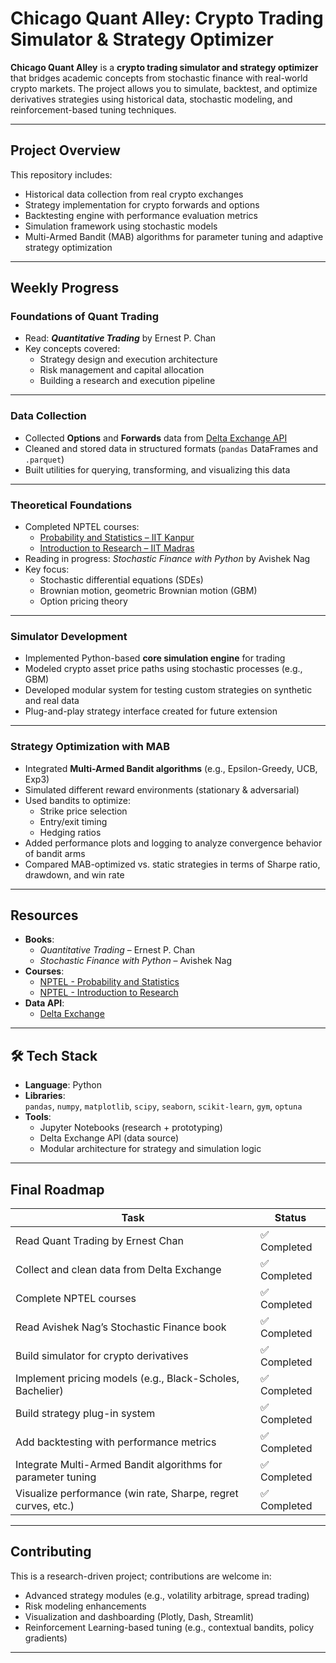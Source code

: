 # Chicago Quant Alley: Crypto Trading Simulator & Strategy Optimizer

**Chicago Quant Alley** is a **crypto trading simulator and strategy optimizer** that bridges academic concepts from stochastic finance with real-world crypto markets. The project allows you to simulate, backtest, and optimize derivatives strategies using historical data, stochastic modeling, and reinforcement-based tuning techniques.

---

## Project Overview

This repository includes:
- Historical data collection from real crypto exchanges
- Strategy implementation for crypto forwards and options
- Backtesting engine with performance evaluation metrics
- Simulation framework using stochastic models
- Multi-Armed Bandit (MAB) algorithms for parameter tuning and adaptive strategy optimization

---

## Weekly Progress

### Foundations of Quant Trading  
- Read: _**Quantitative Trading**_ by Ernest P. Chan  
- Key concepts covered:
  - Strategy design and execution architecture
  - Risk management and capital allocation
  - Building a research and execution pipeline

---

### Data Collection  
- Collected **Options** and **Forwards** data from [Delta Exchange API](https://www.delta.exchange/)  
- Cleaned and stored data in structured formats (`pandas` DataFrames and `.parquet`)  
- Built utilities for querying, transforming, and visualizing this data  

---

### Theoretical Foundations  
- Completed NPTEL courses:
  - [Probability and Statistics – IIT Kanpur](https://nptel.ac.in/courses/111104089)
  - [Introduction to Research – IIT Madras](https://nptel.ac.in/courses/109104104)
- Reading in progress: _Stochastic Finance with Python_ by Avishek Nag  
- Key focus:
  - Stochastic differential equations (SDEs)
  - Brownian motion, geometric Brownian motion (GBM)
  - Option pricing theory

---

### Simulator Development  
- Implemented Python-based **core simulation engine** for trading  
- Modeled crypto asset price paths using stochastic processes (e.g., GBM)  
- Developed modular system for testing custom strategies on synthetic and real data  
- Plug-and-play strategy interface created for future extension

---

### Strategy Optimization with MAB  
- Integrated **Multi-Armed Bandit algorithms** (e.g., Epsilon-Greedy, UCB, Exp3)  
- Simulated different reward environments (stationary & adversarial)  
- Used bandits to optimize:
  - Strike price selection
  - Entry/exit timing
  - Hedging ratios
- Added performance plots and logging to analyze convergence behavior of bandit arms  
- Compared MAB-optimized vs. static strategies in terms of Sharpe ratio, drawdown, and win rate

---

## Resources

- **Books**:
  - _Quantitative Trading_ – Ernest P. Chan
  - _Stochastic Finance with Python_ – Avishek Nag
- **Courses**:
  - [NPTEL - Probability and Statistics](https://nptel.ac.in/courses/111104089)
  - [NPTEL - Introduction to Research](https://nptel.ac.in/courses/109104104)
- **Data API**:
  - [Delta Exchange](https://www.delta.exchange/)

---

## 🛠 Tech Stack

- **Language**: Python  
- **Libraries**:  
  `pandas`, `numpy`, `matplotlib`, `scipy`, `seaborn`, `scikit-learn`, `gym`, `optuna`  
- **Tools**:
  - Jupyter Notebooks (research + prototyping)
  - Delta Exchange API (data source)
  - Modular architecture for strategy and simulation logic

---

## Final Roadmap

| Task                                                             | Status        |
|------------------------------------------------------------------|---------------|
| Read Quant Trading by Ernest Chan                                | ✅ Completed  |
| Collect and clean data from Delta Exchange                       | ✅ Completed  |
| Complete NPTEL courses                                           | ✅ Completed  |
| Read Avishek Nag’s Stochastic Finance book                       | ✅ Completed |
| Build simulator for crypto derivatives                           | ✅ Completed  |
| Implement pricing models (e.g., Black-Scholes, Bachelier)        | ✅ Completed  |
| Build strategy plug-in system                                    | ✅ Completed  |
| Add backtesting with performance metrics                         | ✅ Completed  |
| Integrate Multi-Armed Bandit algorithms for parameter tuning     | ✅ Completed  |
| Visualize performance (win rate, Sharpe, regret curves, etc.)    | ✅ Completed  |

---

## Contributing

This is a research-driven project; contributions are welcome in:
- Advanced strategy modules (e.g., volatility arbitrage, spread trading)
- Risk modeling enhancements
- Visualization and dashboarding (Plotly, Dash, Streamlit)
- Reinforcement Learning-based tuning (e.g., contextual bandits, policy gradients)

---
